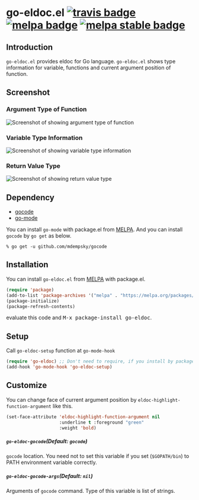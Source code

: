 # go-eldoc.el [![travis badge][travis-badge]][travis-link] [![melpa badge][melpa-badge]][melpa-link] [![melpa stable badge][melpa-stable-badge]][melpa-stable-link]

## Introduction

`go-eldoc.el` provides eldoc for Go language. `go-eldoc.el` shows type information
for variable, functions and current argument position of function.


## Screenshot

### Argument Type of Function

![Screenshot of showing argument type of function](image/go-eldoc1.png)

### Variable Type Information

![Screenshot of showing variable type information](image/go-eldoc2.png)

### Return Value Type

![Screenshot of showing return value type](image/go-eldoc3.png)


## Dependency

* [gocode](https://github.com/mdempsky/gocode)
* [go-mode](https://github.com/dominikh/go-mode.el)

You can install `go-mode` with package.el from [MELPA](https://melpa.org/).
And you can install `gocode` by `go get` as below.

```
% go get -u github.com/mdempsky/gocode
```


## Installation

You can install `go-eldoc.el` from [MELPA](https://melpa.org/) with package.el.

```lisp
(require 'package)
(add-to-list 'package-archives '("melpa" . "https://melpa.org/packages/"))
(package-initialize)
(package-refresh-contents)
```

evaluate this code and <kbd>M-x package-install go-eldoc</kbd>.


## Setup
Call `go-eldoc-setup` function at `go-mode-hook`

```lisp
(require 'go-eldoc) ;; Don't need to require, if you install by package.el
(add-hook 'go-mode-hook 'go-eldoc-setup)
```

## Customize
You can change face of current argument position by `eldoc-highlight-function-argument`
like this.

```lisp
(set-face-attribute 'eldoc-highlight-function-argument nil
                    :underline t :foreground "green"
                    :weight 'bold)
```

##### `go-eldoc-gocode`(Default: `gocode`)

`gocode` location. You need not to set this variable if you set (`$GOPATH/bin`) to PATH environment variable correctly.

##### `go-eldoc-gocode-args`(Default: `nil`)

Arguments of `gocode` command. Type of this variable is list of strings.

[travis-badge]: https://travis-ci.org/syohex/emacs-go-eldoc.svg
[travis-link]: https://travis-ci.org/syohex/emacs-go-eldoc
[melpa-link]: https://melpa.org/#/go-eldoc
[melpa-stable-link]: https://stable.melpa.org/#/go-eldoc
[melpa-badge]: https://melpa.org/packages/go-eldoc-badge.svg
[melpa-stable-badge]: https://stable.melpa.org/packages/go-eldoc-badge.svg
